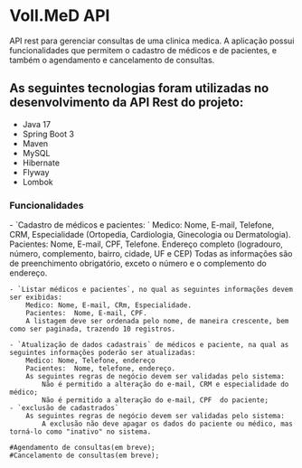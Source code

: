 <h1>Voll.MeD API</h1>


API rest para gerenciar consultas de uma clinica medica. A aplicação possui funcionalidades que permitem o cadastro de médicos e de pacientes, e também o agendamento e cancelamento de consultas.

## As seguintes tecnologias foram utilizadas no desenvolvimento da API Rest do projeto:
* Java 17
* Spring Boot 3
* Maven
* MySQL
* Hibernate
* Flyway
* Lombok



<h3>Funcionalidades</h3>
    - `Cadastro de médicos e pacientes: `       
        Medico: Nome, E-mail, Telefone, CRM, Especialidade (Ortopedia, Cardiologia, Ginecologia ou Dermatologia).
        Pacientes:  Nome, E-mail, CPF, Telefone.
        Endereço completo (logradouro, número, complemento, bairro, cidade, UF e CEP)
        Todas as informações são de preenchimento obrigatório, exceto o número e o complemento do endereço.

    - `Listar médicos e pacientes`, no qual as seguintes informações devem ser exibidas:
        Medico: Nome, E-mail, CRm, Especialidade.
        Pacientes:  Nome, E-mail, CPF.
        A listagem deve ser ordenada pelo nome, de maneira crescente, bem como ser paginada, trazendo 10 registros.

    - `Atualização de dados cadastrais` de médicos e paciente, na qual as seguintes informações poderão ser atualizadas:
        Medico: Nome, Telefone, endereço
        Pacientes:  Nome, telefone, endereço.
        As seguintes regras de negócio devem ser validadas pelo sistema:
            Não é permitido a alteração do e-mail, CRM e especialidade do médico;
            Não é permitido a alteração do e-mail, CPF  do paciente;
    - `exclusão de cadastrados`
        As seguintes regras de negócio devem ser validadas pelo sistema:
            A exclusão não deve apagar os dados do paciente ou médico, mas torná-lo como "inativo" no sistema. 

    #Agendamento de consultas(em breve);
    #Cancelamento de consultas(em breve);



